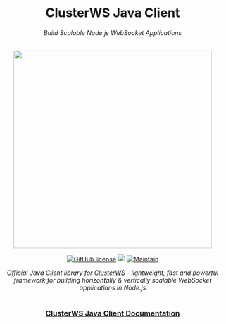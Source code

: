 <h1 align="center">ClusterWS Java Client</h1> 
<h6 align="center">Build Scalable Node.js WebSocket Applications</h6>

<p align="center">
 <img src="https://cdn.rawgit.com/goriunov/159120ca6a883d8d4e75543ec395d361/raw/c7d5366740902a118bd857b70117a2df6ca97dd0/clusterws.svg" width="450">
</p>

<p align="center">
    <a href="https://github.com/ClusterWS/ClusterWS-Client-Java/blob/master/LICENSE"><img src="https://img.shields.io/github/license/ClusterWS/ClusterWS-Client-JS.svg?style=for-the-badge" alt="GitHub license" /></a>
 <a title="JitPack Version" href="https://jitpack.io/#ClusterWS/ClusterWS-Client-Java"><img src="https://img.shields.io/badge/JitPack-1.6.0-brightgreen.svg?longCache=true&style=for-the-badge"></a>
     <a href="https://github.com/ClusterWS/ClusterWS-Client-JS/graphs/commit-activity"><img src="https://img.shields.io/badge/Maintain-Yes-green.svg?style=for-the-badge" alt="Maintain" /></a>
</p>

<p align="center">
    <i>Official Java Client library for <a href="https://github.com/ClusterWS/ClusterWS">ClusterWS</a> - lightweight, fast and powerful framework for building horizontally & vertically scalable WebSocket applications in Node.js</i>
</p>

<h1></h1>
<h3 align="center">
    <a href="https://github.com/ClusterWS/ClusterWS-Client-Java/wiki"><strong>ClusterWS Java Client Documentation</strong></a>
</h3>